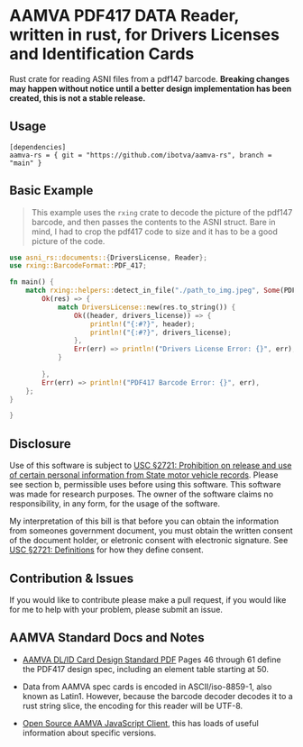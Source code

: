 # AAMVA PDF417 DATA Reader, written in rust, for Drivers Licenses and Identification Cards
Rust crate for reading ASNI files from a pdf147 barcode.
**Breaking changes may happen without notice until a better design implementation has been created, this is not a stable release.**

## Usage
```
[dependencies]
aamva-rs = { git = "https://github.com/ibotva/aamva-rs", branch = "main" }
```

## Basic Example
> This example uses the `rxing` crate to decode the picture of the pdf147 barcode, and then passes the contents to the ASNI struct.
> Bare in mind, I had to crop the pdf417 code to size and it has to be a good picture of the code.

```rust
use asni_rs::documents::{DriversLicense, Reader};
use rxing::BarcodeFormat::PDF_417;

fn main() {
    match rxing::helpers::detect_in_file("./path_to_img.jpeg", Some(PDF_417)) {
        Ok(res) => {
            match DriversLicense::new(res.to_string()) {
                Ok((header, drivers_license)) => {
                    println!("{:#?}", header);
                    println!("{:#?}", drivers_license);
                },
                Err(err) => println!("Drivers License Error: {}", err),
            }
            
        },
        Err(err) => println!("PDF417 Barcode Error: {}", err),
    };
}

}
```

## Disclosure
Use of this software is subject to [USC §2721: Prohibition on release and use of certain personal information from State motor vehicle records](https://uscode.house.gov/view.xhtml?path=/prelim@title18/part1/chapter123&edition=prelim). Please see section b, permissible uses before using this software. This software was made for research purposes. The owner of the software claims no responsibility, in any form, for the usage of the software.

My interpretation of this bill is that before you can obtain the information from someones government document, you must obtain the written consent of the document holder, or eletronic consent with electronic signature. See [USC §2721: Definitions](https://uscode.house.gov/view.xhtml?hl=false&edition=prelim&path=%2Fprelim%40title18%2Fpart1%2Fchapter123&req=granuleid%3AUSC-prelim-title18-section2725&num=0&saved=L3ByZWxpbUB0aXRsZTE4L3BhcnQxL2NoYXB0ZXIxMjM%3D%7CZ3JhbnVsZWlkOlVTQy1wcmVsaW0tdGl0bGUxOC1jaGFwdGVyMTIz%7C%7C%7C0%7Cfalse%7Cprelim) for how they define consent.

## Contribution & Issues
If you would like to contribute please make a pull request, if you would like for me to help with your problem, please submit an issue.

## AAMVA Standard Docs and Notes
- [AAMVA DL/ID Card Design Standard PDF](https://www.aamva.org/getmedia/99ac7057-0f4d-4461-b0a2-3a5532e1b35c/AAMVA-2020-DLID-Card-Design-Standard.pdf) Pages 46 through 61 define the PDF417 design spec, including an element table starting at 50.

- Data from AAMVA spec cards is encoded in ASCII/iso-8859-1, also known as Latin1. However, because the barcode decoder decodes it to a rust string slice, the encoding for this reader will be UTF-8.

- [Open Source AAMVA JavaScript Client](https://github.com/winfinit/aamvajs/blob/master/index.js), this has loads of useful information about specific versions.
